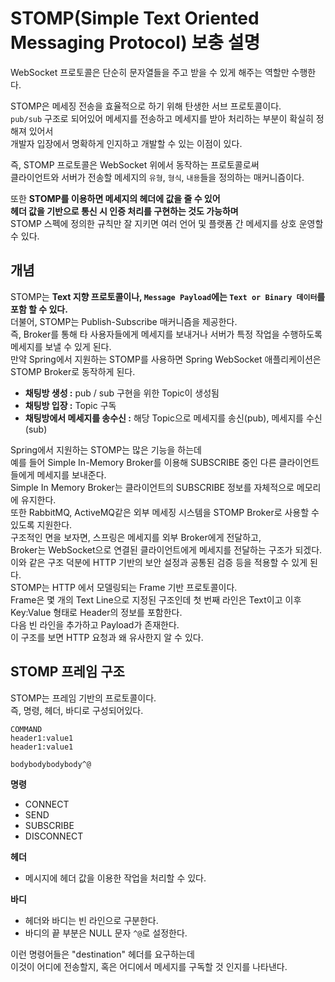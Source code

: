 # STOMP(Simple Text Oriented Messaging Protocol) 보충 설명 
         
WebSocket 프로토콜은 단순히 문자열들을 주고 받을 수 있게 해주는 역할만 수행한다.    
              
STOMP은 메세징 전송을 효율적으로 하기 위해 탄생한 서브 프로토콜이다.                
`pub/sub` 구조로 되어있어 메세지를 전송하고 메세지를 받아 처리하는 부분이 확실히 정해져 있어서      
개발자 입장에서 명확하게 인지하고 개발할 수 있는 이점이 있다.     
                       
즉, STOMP 프로토콜은 WebSocket 위에서 동작하는 프로토콜로써          
클라이언트와 서버가 전송할 메세지의 `유형`, `형식`, `내용`들을 정의하는 매커니즘이다.        
          
또한 **STOMP를 이용하면 메세지의 헤더에 값을 줄 수 있어**           
**헤더 값을 기반으로 통신 시 인증 처리를 구현하는 것도 가능하며**                         
STOMP 스펙에 정의한 규칙만 잘 지키면 여러 언어 및 플랫폼 간 메세지를 상호 운영할 수 있다.           
  
## 개념  
  
STOMP는 **Text 지향 프로토콜이나, `Message Payload`에는 `Text or Binary 데이터`를 포함 할 수 있다.**      
더불어, STOMP는 Publish-Subscribe 매커니즘을 제공한다.         
즉, Broker를 통해 타 사용자들에게 메세지를 보내거나 서버가 특정 작업을 수행하도록 메세지를 보낼 수 있게 된다.             
만약 Spring에서 지원하는 STOMP를 사용하면 Spring WebSocket 애플리케이션은 STOMP Broker로 동작하게 된다.        
       
* **채팅방 생성 :** pub / sub 구현을 위한 Topic이 생성됨      
* **채팅방 입장 :** Topic 구독    
* **채팅방에서 메세지를 송수신 :** 해당 Topic으로 메세지를 송신(pub), 메세지를 수신(sub)       
          
Spring에서 지원하는 STOMP는 많은 기능을 하는데            
예를 들어 Simple In-Memory Broker를 이용해 SUBSCRIBE 중인 다른 클라이언트들에게 메세지를 보내준다.            
Simple In Memory Broker는 클라이언트의 SUBSCRIBE 정보를 자체적으로 메모리에 유지한다.        
또한  RabbitMQ, ActiveMQ같은 외부 메세징 시스템을 STOMP Broker로 사용할 수 있도록 지원한다.       
구조적인 면을 보자면, 스프링은 메세지를 외부 Broker에게 전달하고,         
Broker는 WebSocket으로 연결된 클라이언트에게 메세지를 전달하는 구조가 되겠다.         
이와 같은 구조 덕분에 HTTP 기반의 보안 설정과 공통된 검증 등을 적용할 수 있게 된다.       
STOMP는 HTTP 에서 모델링되는 Frame 기반 프로토콜이다.        
Frame은 몇 개의 Text Line으로 지정된 구조인데 첫 번째 라인은 Text이고 이후 Key:Value 형태로 Header의 정보를 포함한다.     
다음 빈 라인을 추가하고 Payload가 존재한다.         
이 구조를 보면 HTTP 요청과 왜 유사한지 알 수 있다.   

## STOMP 프레임 구조 
STOMP는 프레임 기반의 프로토콜이다.      
즉, 명령, 헤더, 바디로 구성되어있다.        
   
```console
COMMAND
header1:value1
header1:value1

bodybodybodybody^@
```  
   
**명령**      
* CONNECT       
* SEND      
* SUBSCRIBE     
* DISCONNECT       
           
**헤더**              
* 메시지에 헤더 값을 이용한 작업을 처리할 수 있다.             
   
**바디**  
* 헤더와 바디는 빈 라인으로 구분한다.      
* 바디의 끝 부분은 NULL 문자 `^@`로 설정한다.        



이런 명령어들은 "destination" 헤더를 요구하는데             
이것이 어디에 전송할지, 혹은 어디에서 메세지를 구독할 것 인지를 나타낸다.                         
    

